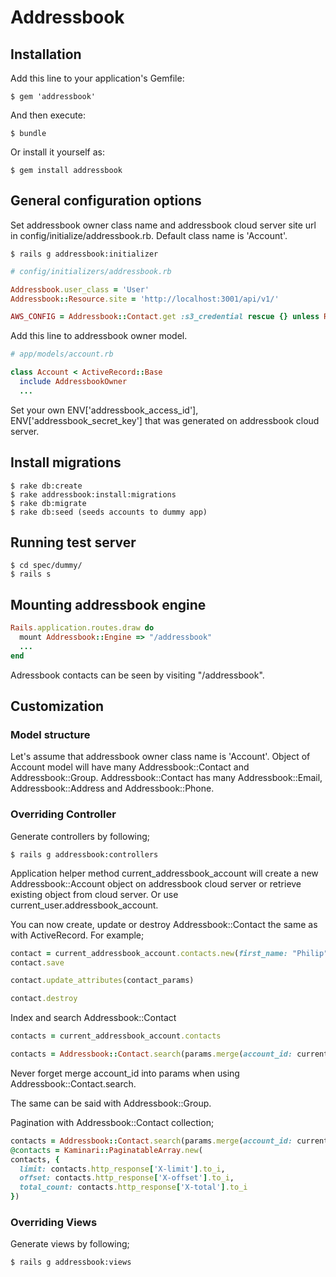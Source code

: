 # Addressbook

## Installation

Add this line to your application's Gemfile:

    $ gem 'addressbook'

And then execute:

    $ bundle

Or install it yourself as:

    $ gem install addressbook


## General configuration options

Set addressbook owner class name and addressbook cloud server site url in config/initialize/addressbook.rb. Default class name is 'Account'.

    $ rails g addressbook:initializer

```ruby
# config/initializers/addressbook.rb

Addressbook.user_class = 'User'
Addressbook::Resource.site = 'http://localhost:3001/api/v1/'

AWS_CONFIG = Addressbook::Contact.get :s3_credential rescue {} unless Rails.env.test?
```

Add this line to addressbook owner model.

```ruby
# app/models/account.rb

class Account < ActiveRecord::Base
  include AddressbookOwner
  ...
```


Set your own ENV['addressbook_access_id'], ENV['addressbook_secret_key'] that was generated on addressbook cloud server.


## Install migrations
    $ rake db:create
    $ rake addressbook:install:migrations
    $ rake db:migrate
    $ rake db:seed (seeds accounts to dummy app)

## Running test server
    $ cd spec/dummy/
    $ rails s

## Mounting addressbook engine

```ruby
Rails.application.routes.draw do
  mount Addressbook::Engine => "/addressbook"
  ...
end
```

Adressbook contacts can be seen by visiting "/addressbook".


## Customization

### Model structure

Let's assume that addressbook owner class name is 'Account'.
Object of Account model will have many Addressbook::Contact and Addressbook::Group.
Addressbook::Contact has many Addressbook::Email, Addressbook::Address and Addressbook::Phone.


### Overriding Controller

Generate controllers by following;

    $ rails g addressbook:controllers

Application helper method current_addressbook_account will create a new Addressbook::Account object on addressbook cloud server or retrieve existing object from cloud server. Or use current_user.addressbook_account.

You can now create, update or destroy Addressbook::Contact the same as with ActiveRecord. For example;

```ruby
contact = current_addressbook_account.contacts.new(first_name: "Philip", last_name: "K.", nickname: "Philip", gender: "male", company: "Apple Inc.", ...)
contact.save
```

```ruby
contact.update_attributes(contact_params)
```

```ruby
contact.destroy
```

Index and search Addressbook::Contact

```ruby
contacts = current_addressbook_account.contacts
```

```ruby
contacts = Addressbook::Contact.search(params.merge(account_id: current_addressbook_account.id))
```

Never forget merge account_id into params when using Addressbook::Contact.search.

The same can be said with Addressbook::Group.

Pagination with Addressbook::Contact collection;

```ruby
contacts = Addressbook::Contact.search(params.merge(account_id: current_addressbook_account.id))
@contacts = Kaminari::PaginatableArray.new(
contacts, {
  limit: contacts.http_response['X-limit'].to_i,
  offset: contacts.http_response['X-offset'].to_i,
  total_count: contacts.http_response['X-total'].to_i
})
```


### Overriding Views

Generate views by following;

    $ rails g addressbook:views

